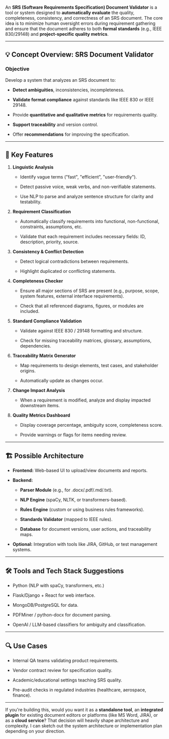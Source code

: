 An **SRS (Software Requirements Specification) Document Validator** is a tool or system designed to **automatically evaluate** the quality, completeness, consistency, and correctness of an SRS document. The core idea is to minimize human oversight errors during requirement gathering and ensure that the document adheres to both **formal standards** (e.g., IEEE 830/29148) and **project-specific quality metrics**.

---

## 💡 Concept Overview: SRS Document Validator

### **Objective**

Develop a system that analyzes an SRS document to:

- **Detect ambiguities**, inconsistencies, incompleteness.
    
- **Validate format compliance** against standards like IEEE 830 or IEEE 29148.
    
- Provide **quantitative and qualitative metrics** for requirements quality.
    
- **Support traceability** and version control.
    
- Offer **recommendations** for improving the specification.
    

---

## 🧠 Key Features

1. **Linguistic Analysis**
    
    - Identify vague terms ("fast", "efficient", "user-friendly").
        
    - Detect passive voice, weak verbs, and non-verifiable statements.
        
    - Use NLP to parse and analyze sentence structure for clarity and testability.
        
2. **Requirement Classification**
    
    - Automatically classify requirements into functional, non-functional, constraints, assumptions, etc.
        
    - Validate that each requirement includes necessary fields: ID, description, priority, source.
        
3. **Consistency & Conflict Detection**
    
    - Detect logical contradictions between requirements.
        
    - Highlight duplicated or conflicting statements.
        
4. **Completeness Checker**
    
    - Ensure all major sections of SRS are present (e.g., purpose, scope, system features, external interface requirements).
        
    - Check that all referenced diagrams, figures, or modules are included.
        
5. **Standard Compliance Validation**
    
    - Validate against IEEE 830 / 29148 formatting and structure.
        
    - Check for missing traceability matrices, glossary, assumptions, dependencies.
        
6. **Traceability Matrix Generator**
    
    - Map requirements to design elements, test cases, and stakeholder origins.
        
    - Automatically update as changes occur.
        
7. **Change Impact Analysis**
    
    - When a requirement is modified, analyze and display impacted downstream items.
        
8. **Quality Metrics Dashboard**
    
    - Display coverage percentage, ambiguity score, completeness score.
        
    - Provide warnings or flags for items needing review.
        

---

## 🏗️ Possible Architecture

- **Frontend:** Web-based UI to upload/view documents and reports.
    
- **Backend:**
    
    - **Parser Module** (e.g., for .docx/.pdf/.md/.txt).
        
    - **NLP Engine** (spaCy, NLTK, or transformers-based).
        
    - **Rules Engine** (custom or using business rules frameworks).
        
    - **Standards Validator** (mapped to IEEE rules).
        
    - **Database** for document versions, user actions, and traceability maps.
        
- **Optional:** Integration with tools like JIRA, GitHub, or test management systems.
    

---

## 🛠️ Tools and Tech Stack Suggestions

- Python (NLP with spaCy, transformers, etc.)
    
- Flask/Django + React for web interface.
    
- MongoDB/PostgreSQL for data.
    
- PDFMiner / python-docx for document parsing.
    
- OpenAI / LLM-based classifiers for ambiguity and classification.
    

---

## 🔍 Use Cases

- Internal QA teams validating product requirements.
    
- Vendor contract review for specification quality.
    
- Academic/educational settings teaching SRS quality.
    
- Pre-audit checks in regulated industries (healthcare, aerospace, finance).
    

---

If you're building this, would you want it as a **standalone tool**, an **integrated plugin** for existing document editors or platforms (like MS Word, JIRA), or as a **cloud service**? That decision will heavily shape architecture and complexity. I can sketch out the system architecture or implementation plan depending on your direction.

